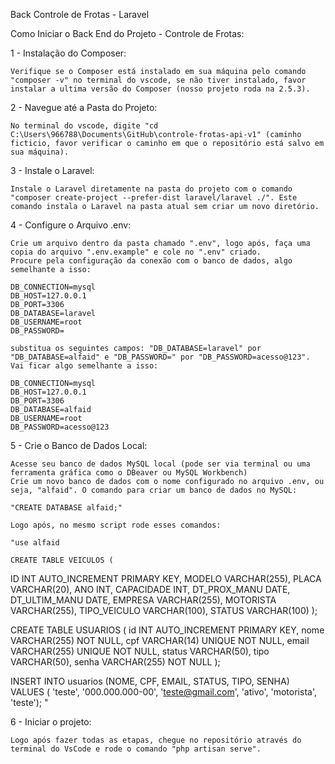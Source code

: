 Back Controle de Frotas - Laravel

Como Iniciar o Back End do Projeto - Controle de Frotas:

1 - Instalação do Composer:

    Verifique se o Composer está instalado em sua máquina pelo comando "composer -v" no terminal do vscode, se não tiver instalado, favor instalar a ultima versão do Composer (nosso projeto roda na 2.5.3).

2 - Navegue até a Pasta do Projeto:

    No terminal do vscode, digite "cd C:\Users\966788\Documents\GitHub\controle-frotas-api-v1" (caminho ficticio, favor verificar o caminho em que o repositório está salvo em sua máquina).

3 - Instale o Laravel:

    Instale o Laravel diretamente na pasta do projeto com o comando "composer create-project --prefer-dist laravel/laravel ./". Este comando instala o Laravel na pasta atual sem criar um novo diretório.

4 - Configure o Arquivo .env:

    Crie um arquivo dentro da pasta chamado ".env", logo após, faça uma copia do arquivo ".env.example" e cole no ".env" criado.
    Procure pela configuração da conexão com o banco de dados, algo semelhante a isso:

    DB_CONNECTION=mysql
    DB_HOST=127.0.0.1
    DB_PORT=3306
    DB_DATABASE=laravel
    DB_USERNAME=root
    DB_PASSWORD=

    substitua os seguintes campos: "DB_DATABASE=laravel" por "DB_DATABASE=alfaid" e "DB_PASSWORD=" por "DB_PASSWORD=acesso@123". Vai ficar algo semelhante a isso:

    DB_CONNECTION=mysql
    DB_HOST=127.0.0.1
    DB_PORT=3306
    DB_DATABASE=alfaid
    DB_USERNAME=root
    DB_PASSWORD=acesso@123

5 - Crie o Banco de Dados Local:

    Acesse seu banco de dados MySQL local (pode ser via terminal ou uma ferramenta gráfica como o DBeaver ou MySQL Workbench)
    Crie um novo banco de dados com o nome configurado no arquivo .env, ou seja, "alfaid". O comando para criar um banco de dados no MySQL:

    "CREATE DATABASE alfaid;"

    Logo após, no mesmo script rode esses comandos:

    "use alfaid

    CREATE TABLE VEICULOS (

ID INT AUTO_INCREMENT PRIMARY KEY,
MODELO VARCHAR(255),
PLACA VARCHAR(20),
ANO INT,
CAPACIDADE INT,
DT_PROX_MANU DATE,
DT_ULTIM_MANU DATE,
EMPRESA VARCHAR(255),
MOTORISTA VARCHAR(255),
TIPO_VEICULO VARCHAR(100),
STATUS VARCHAR(100)
);

CREATE TABLE USUARIOS (
id INT AUTO_INCREMENT PRIMARY KEY,
nome VARCHAR(255) NOT NULL,
cpf VARCHAR(14) UNIQUE NOT NULL,
email VARCHAR(255) UNIQUE NOT NULL,
status VARCHAR(50),
tipo VARCHAR(50),
senha VARCHAR(255) NOT NULL
);

INSERT INTO usuarios (NOME, CPF, EMAIL, STATUS, TIPO, SENHA)
VALUES ( 'teste', '000.000.000-00', 'teste@gmail.com', 'ativo', 'motorista', 'teste');
"

6 - Iniciar o projeto:

    Logo após fazer todas as etapas, chegue no repositório através do terminal do VsCode e rode o comando "php artisan serve".

